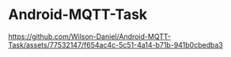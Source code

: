 # Android-MQTT-Task




https://github.com/Wilson-Daniel/Android-MQTT-Task/assets/77532147/f654ac4c-5c51-4a14-b71b-941b0cbedba3

